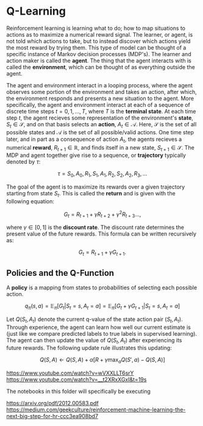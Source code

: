 # Q-Learning

Reinforcement learning is learning what to do; how to map situations to actions as to maximize a numerical reward signal. The learner, or agent, is not told which actions to take, but to instead discover which actions yield the most reward by trying them. This type of model can be thought of a specific instance of Markov decision processes (MDP's). The learner and action maker is called the **agent**. The thing that the agent interacts with is called the **environment**, which can be thought of as everything outside the agent. 

The agent and environment interact in a looping process, where the agent observes some portion of the environment and takes an action, after which, the environment responds and presents a new situation to the agent. More specifically, the agent and environment  interact at each of a sequence of discrete time steps $t = 0, 1, \dots, T$, where $T$ is the **terminal state**. At each time step $t$, the agent recieves some representation of the environment's **state**, $S_t \in \mathcal{S}$, and on that basis selects an **action**, $A_t \in \mathcal{A}$. Here, $\mathcal{S}$ is the set of all possible states and $\mathcal{A}$ is the set of all possible/valid actions. One time step later, and in part as a consequence of action $A_t$, the agents recieves a numerical **reward**, $R_{t+1} \in \mathbb{R}$, and finds itself in a new state, $S_{t+1}\in \mathcal{S}$. The MDP and agent together give rise to a sequence, or **trajectory** typically denoted by $\tau$:

$$
\tau = S_0, A_0, R_1, S_1, A_1, R_2, S_2, A_2, R_3, \dots 
$$


The goal of the agent is to maximize its rewards over a given trajectory starting from state $S_t$. This is called the **return** and is given with the following equation:

$$
G_{t} = R_{t+1} + \gamma R_{t+2} + \gamma^{2} R_{t+3} \dots, 
$$

where $\gamma \in [0, 1]$ is the **discount rate**. The discount rate determines the present value of the future rewards. This formula can be written recursively as:

$$
G_{t} = R_{t+1} + \gamma G_{t+1}. 
$$



## Policies and the Q-Function

A **policy** is a mapping from states to probabilities of selecting each possible action. 

$$
q_{\pi}(s, a) = \mathbb{E}_{\pi}\Big[ G_t | S_t = s, A_t = a\Big] = \mathbb{E}_{\pi}\Big[ G_t + \gamma G_{t+1}| S_t = s, A_t = a\Big]
$$

Let $Q(S_t, A_t)$ denote the current q-value of the state action pair $(S_t, A_t)$. Through experience, the agent can learn how well our current estimate is (just like we compare predicted labels to true labels in supervised learning). The agent can then update the value of $Q(S_t, A_t)$ after experiencing its future rewards. The following update rule illustrates this updating:

$$
Q(S, A) \leftarrow Q(S, A) + \alpha \Big[R + \gamma \max_{a}Q(S', a) - Q(S, A) \Big]
$$


https://www.youtube.com/watch?v=wVXXLLT6srY
https://www.youtube.com/watch?v=__t2XRxXGxI&t=19s

The notebooks in this folder will specifically be executing

https://arxiv.org/pdf/2012.00583.pdf
https://medium.com/geekculture/reinforcement-machine-learning-the-next-big-step-for-hr-ccc3ea908bd7


